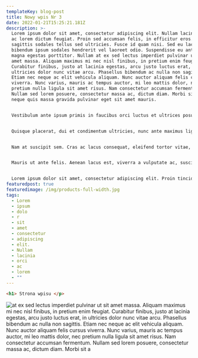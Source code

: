 ```yaml
---
templateKey: blog-post
title: Nowy wpis Nr 3
date: 2022-01-21T15:25:21.181Z
description: >-
  Lorem ipsum dolor sit amet, consectetur adipiscing elit. Nullam lacinia orci
  ac lorem dictum feugiat. Proin sed accumsan felis, in efficitur eros. Mauris
  sagittis sodales tellus sed ultricies. Fusce id quam nisi. Sed eu lacus
  bibendum ipsum sodales hendrerit vel laoreet odio. Suspendisse eu ante eu
  magna egestas porttitor. Nullam at ex sed lectus imperdiet pulvinar ut sit
  amet massa. Aliquam maximus mi nec nisl finibus, in pretium enim feugiat.
  Curabitur finibus, justo at lacinia egestas, arcu justo luctus erat, in
  ultricies dolor nunc vitae arcu. Phasellus bibendum ac nulla non sagittis.
  Etiam nec neque ac elit vehicula aliquam. Nunc auctor aliquam felis cursus
  viverra. Nunc varius, mauris ac tempus auctor, mi leo mattis dolor, nec
  pretium nulla ligula sit amet risus. Nam consectetur accumsan fermentum.
  Nullam sed lorem posuere, consectetur massa ac, dictum diam. Morbi sit amet
  neque quis massa gravida pulvinar eget sit amet mauris.


  Vestibulum ante ipsum primis in faucibus orci luctus et ultrices posuere cubilia curae; Nam lobortis pretium sollicitudin. Nunc ante magna, posuere eu enim ut, molestie pulvinar sapien. Sed sit amet felis mauris. Suspendisse vitae est at felis pretium iaculis facilisis id ipsum. Nulla risus justo, euismod a maximus quis, vehicula et massa. Pellentesque quis est euismod, tincidunt ligula vitae, viverra sem. Pellentesque habitant morbi tristique senectus et netus et malesuada fames ac turpis egestas. Nullam dapibus mi interdum, varius lectus vel, finibus magna.


  Quisque placerat, dui et condimentum ultricies, nunc ante maximus ligula, a commodo turpis augue molestie mi. Etiam sem dui, aliquam sed placerat eu, mattis id nunc. Mauris id consectetur purus. Donec fringilla nec ipsum quis porta. Praesent convallis feugiat massa, a consectetur massa bibendum ut. Phasellus vitae eros cursus, tincidunt sem et, consequat velit. Praesent elit orci, sollicitudin sed odio hendrerit, ullamcorper euismod massa. Morbi magna felis, fringilla eget lorem eget, semper aliquam quam.


  Nam at suscipit sem. Cras ac lacus consequat, eleifend tortor vitae, commodo lacus. Aenean vel congue ex, a porta sem. Maecenas viverra neque metus, et suscipit urna pretium nec. Vivamus tempor lacus dui, nec faucibus libero rutrum eget. Etiam id ultrices orci. Donec molestie eget tellus eu ornare. Donec a neque erat. Nam luctus porttitor convallis. Nullam eget eros nisl. Aliquam eget metus placerat, luctus purus vel, bibendum quam. Nam turpis massa, pellentesque ac finibus efficitur, sagittis sit amet odio. Morbi eu nisl vitae libero aliquet viverra ac id sapien. Etiam fermentum quis sem vitae molestie. Fusce pellentesque magna a urna semper volutpat.


  Mauris ut ante felis. Aenean lacus est, viverra a vulputate ac, suscipit id libero. Orci varius natoque penatibus et magnis dis parturient montes, nascetur ridiculus mus. Nunc fermentum laoreet risus et sollicitudin. Pellentesque vel nunc quam. Nunc egestas non risus in convallis. Etiam et metus ornare, dapibus ipsum id, laoreet lorem.


  Lorem ipsum dolor sit amet, consectetur adipiscing elit. Proin tincidunt a erat ac ornare. Pellentesque eget hendrerit mi. Mauris bibendum orci a massa cursus congue. Nunc malesuada, mauris id accumsan tincidunt, felis elit maximus turpis, eu efficitur elit mauris vel risus. Sed.
featuredpost: true
featuredimage: /img/products-full-width.jpg
tags:
  - Lorem
  - ipsum
  - dolo
  - r
  - sit
  - amet
  - consectetur
  - adipiscing
  - elit.
  - Nullam
  - lacinia
  - orci
  - ac
  - lorem
  - ""
---
```



```html
<h1> Strona wpisu </p>
```

![at ex sed lectus imperdiet pulvinar ut sit amet massa. Aliquam maximus mi nec nisl finibus, in pretium enim feugiat. Curabitur finibus, justo at lacinia egestas, arcu justo luctus erat, in ultricies dolor nunc vitae arcu. Phasellus bibendum ac nulla non sagittis. Etiam nec neque ac elit vehicula aliquam. Nunc auctor aliquam felis cursus viverra. Nunc varius, mauris ac tempus auctor, mi leo mattis dolor, nec pretium nulla ligula sit amet risus. Nam consectetur accumsan fermentum. Nullam sed lorem posuere, consectetur massa ac, dictum diam. Morbi sit a](/img/colubo_ux_b.webp "Lorem ipsum dolor sit amet, consectetur adipiscing elit. Nullam lacinia orci ac lorem")